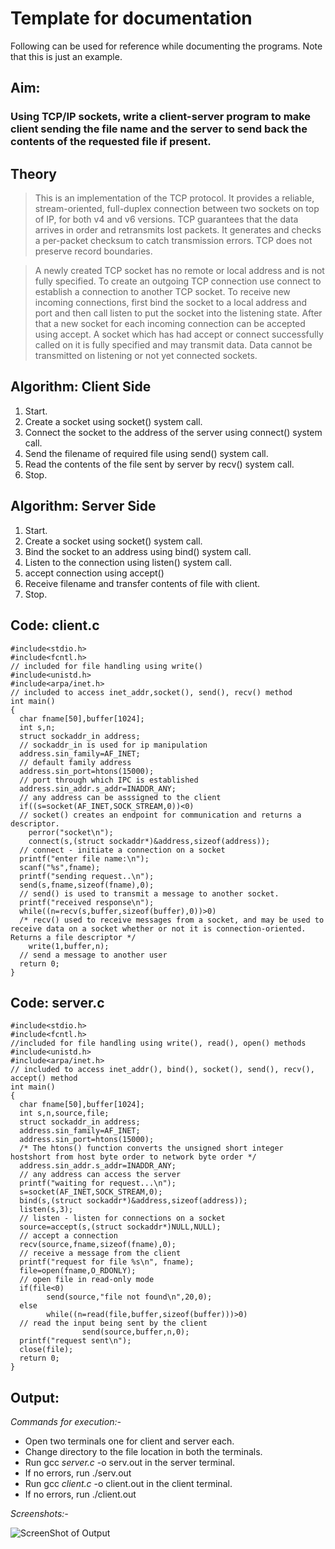 # Template for documentation
Following can be used for reference while documenting the programs. Note that this is just an example.

## Aim: 
### Using TCP/IP sockets, write a client-server program to make client sending the file name and the server to send back the contents of the requested file if present.

## Theory
> This  is  an  implementation of the TCP protocol. It provides a reliable, stream-oriented, full-duplex connection between two sockets on top of IP, for both v4 and v6 versions.  TCP  guarantees  that  the  data arrives in order and retransmits lost packets.  It generates and checks a per-packet checksum to catch transmission errors.  TCP does not preserve record boundaries.

> A newly created TCP socket has no remote or local address and is not fully specified.  To create an  outgoing  TCP  connection  use  connect to  establish  a  connection  to  another  TCP socket.  To receive new incoming connections, first bind the socket to a local address and port and then call listen to put the socket into the listening state.  After that a new socket for each  incoming  connection  can  be  accepted using accept.  A socket which has had accept or connect successfully called on it is fully specified and may transmit data.  Data cannot be transmitted on listening or not yet connected sockets.

## Algorithm: Client Side
1. Start.
2. Create a socket using socket() system call.
3. Connect the socket to the address of the server using connect() system call.
4. Send the filename of required file using send() system call.
5. Read the contents of the file sent by server by recv() system call.
6. Stop.

## Algorithm: Server Side
1. Start.
2. Create a socket using socket() system call.
3. Bind the socket to an address using bind() system call.
4. Listen to the connection using listen() system call.
5. accept connection using accept()
6. Receive filename and transfer contents of file with client.
7. Stop.

## Code: client.c
    #include<stdio.h>
    #include<fcntl.h> 
    // included for file handling using write()
    #include<unistd.h>
    #include<arpa/inet.h> 
    // included to access inet_addr,socket(), send(), recv() method
    int main()
    { 
      char fname[50],buffer[1024];
      int s,n;
      struct sockaddr_in address; 
      // sockaddr_in is used for ip manipulation
      address.sin_family=AF_INET; 
      // default family address
      address.sin_port=htons(15000); 
      // port through which IPC is established
      address.sin_addr.s_addr=INADDR_ANY; 
      // any address can be asssigned to the client
      if((s=socket(AF_INET,SOCK_STREAM,0))<0) 
      // socket() creates an endpoint for communication and returns a descriptor.
      	perror("socket\n");
      	connect(s,(struct sockaddr*)&address,sizeof(address)); 
      // connect - initiate a connection on a socket
      printf("enter file name:\n");
      scanf("%s",fname);
      printf("sending request..\n");
      send(s,fname,sizeof(fname),0); 
      // send() is used to transmit a message to another socket.
      printf("received response\n");
      while((n=recv(s,buffer,sizeof(buffer),0))>0) 
      /* recv() used to receive messages from a socket, and may be used to receive data on a socket whether or not it is connection-oriented. Returns a file descriptor */
    	write(1,buffer,n); 
      // send a message to another user
      return 0;
    }

## Code: server.c
    #include<stdio.h>
    #include<fcntl.h> 
    //included for file handling using write(), read(), open() methods
    #include<unistd.h>
    #include<arpa/inet.h> 
    // included to access inet_addr(), bind(), socket(), send(), recv(), accept() method
    int main()
    {
      char fname[50],buffer[1024];
      int s,n,source,file;
      struct sockaddr_in address;
      address.sin_family=AF_INET;
      address.sin_port=htons(15000);
      /* The htons() function converts the unsigned short integer hostshort from host byte order to network byte order */
      address.sin_addr.s_addr=INADDR_ANY;
      // any address can access the server
      printf("waiting for request...\n");
      s=socket(AF_INET,SOCK_STREAM,0);
      bind(s,(struct sockaddr*)&address,sizeof(address));
      listen(s,3);
      // listen - listen for connections on a socket
      source=accept(s,(struct sockaddr*)NULL,NULL);
      // accept a connection
      recv(source,fname,sizeof(fname),0); 
      // receive a message from the client
      printf("request for file %s\n", fname);
      file=open(fname,O_RDONLY);
      // open file in read-only mode
      if(file<0)
    		send(source,"file not found\n",20,0);
      else
    		while((n=read(file,buffer,sizeof(buffer)))>0) 
      // read the input being sent by the client
                	send(source,buffer,n,0);
      printf("request sent\n");
      close(file);
      return 0;
    }


## Output:
*Commands for execution:-*

* Open two terminals one for client and  server each.
* Change directory to the file location in both the terminals.
* Run gcc *server.c* -o serv.out in the server terminal.
* If no errors, run ./serv.out
* Run gcc *client.c* -o client.out in the client terminal.
* If no errors, run ./client.out

*Screenshots:-*

![ScreenShot of Output](9.png)
